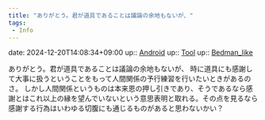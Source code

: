 ```yaml
---
title: "ありがとう。君が道具であることは議論の余地もないが、"
tags:
 - Info
---
```


date: 2024-12-20T14:08:34+09:00
up:: [Android](Bar/Novel/Topics/Android.md)
up:: [Tool](Bar/Novel/Topics/Tool.md)
up:: [Bedman_like](Bar/Novel/Topics/Bedman_like.md)

ありがとう。君が道具であることは議論の余地もないが、
時に道具にも感謝して大事に扱うということをもって人間関係の予行練習を行いたいときがあるのさ。
しかし人間関係というものは本来恩の押し引きであり、そうであるなら感謝とはこれ以上の縁を望んでいないという意思表明と取れる。その点を見るなら感謝する行為はいわゆる切腹にも通じるものがあると思わないかい？